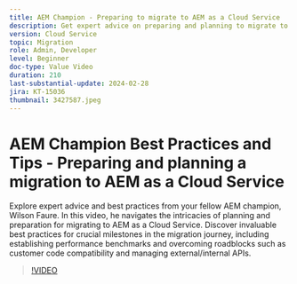 ```yaml
---
title: AEM Champion - Preparing to migrate to AEM as a Cloud Service
description: Get expert advice on preparing and planning to migrate to AEM as a Cloud Service from AEM champion, Wilson Faure. 
version: Cloud Service
topic: Migration
role: Admin, Developer
level: Beginner
doc-type: Value Video
duration: 210
last-substantial-update: 2024-02-28
jira: KT-15036
thumbnail: 3427587.jpeg
---
```


# AEM Champion Best Practices and Tips - Preparing and planning a migration to AEM as a Cloud Service

Explore expert advice and best practices from your fellow AEM champion, Wilson Faure. In this video, he navigates the intricacies of planning and preparation for migrating to AEM as a Cloud Service. Discover invaluable best practices for crucial milestones in the migration journey, including establishing performance benchmarks and overcoming roadblocks such as customer code compatibility and managing external/internal APIs.

>[!VIDEO](https://video.tv.adobe.com/v/3427587/?learn=on)
